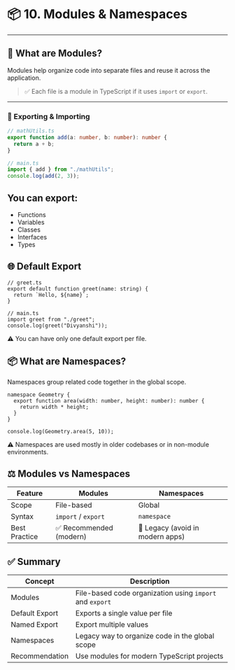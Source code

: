 # 📦 10. Modules & Namespaces

---

## 📁 What are Modules?

Modules help organize code into separate files and reuse it across the application.

> ✅ Each file is a module in TypeScript if it uses `import` or `export`.

---

### 🔄 Exporting & Importing

```ts
// mathUtils.ts
export function add(a: number, b: number): number {
  return a + b;
}

// main.ts
import { add } from "./mathUtils";
console.log(add(2, 3));
```
## You can export:

- Functions
- Variables
- Classes
- Interfaces
- Types

## 🌐 Default Export
```
// greet.ts
export default function greet(name: string) {
  return `Hello, ${name}`;
}

// main.ts
import greet from "./greet";
console.log(greet("Divyanshi"));
```
⚠️ You can have only one default export per file.

## 📦 What are Namespaces?
Namespaces group related code together in the global scope.

```
namespace Geometry {
  export function area(width: number, height: number): number {
    return width * height;
  }
}

console.log(Geometry.area(5, 10));
```
⚠️ Namespaces are used mostly in older codebases or in non-module environments.

## ⚖️ Modules vs Namespaces

| Feature        | Modules                 | Namespaces                      |
|----------------|-------------------------|----------------------------------|
| Scope          | File-based              | Global                           |
| Syntax         | `import` / `export`     | `namespace`                      |
| Best Practice  | ✅ Recommended (modern) | 🚫 Legacy (avoid in modern apps) |


## ✅ Summary

| Concept           | Description                                                      |
|-------------------|------------------------------------------------------------------|
| Modules           | File-based code organization using `import` and `export`         |
| Default Export    | Exports a single value per file                                  |
| Named Export      | Export multiple values                                            |
| Namespaces        | Legacy way to organize code in the global scope                  |
| Recommendation    | Use modules for modern TypeScript projects                       |


